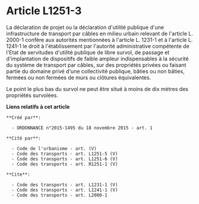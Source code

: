 # Article L1251-3

La déclaration de projet ou la déclaration d'utilité publique d'une infrastructure de transport par câbles en milieu urbain
relevant de l'article L. 2000-1 confère aux autorités mentionnées à l'article L. 1231-1 et à l'article L. 1241-1 le droit à
l'établissement par l'autorité administrative compétente de l'Etat de servitudes d'utilité publique de libre survol, de
passage et d'implantation de dispositifs de faible ampleur indispensables à la sécurité du système de transport par câbles,
sur des propriétés privées ou faisant partie du domaine privé d'une collectivité publique, bâties ou non bâties, fermées ou
non fermées de murs ou clôtures équivalentes. 

Le point le plus bas du survol ne peut être situé à moins de dix mètres des propriétés survolées.

**Liens relatifs à cet article**

	**Créé par**:

	  - ORDONNANCE n°2015-1495 du 18 novembre 2015 - art. 1

	**Cité par**:

	  - Code de l'urbanisme - art. (V)
	  - Code des transports - art. L1251-5 (V)
	  - Code des transports - art. L1251-6 (V)
	  - Code des transports - art. R1251-1 (V)

	**Cite**:

	  - Code des transports - art. L1231-1 (V)
	  - Code des transports - art. L1241-1 (V)
	  - Code des transports - art. L2000-1
